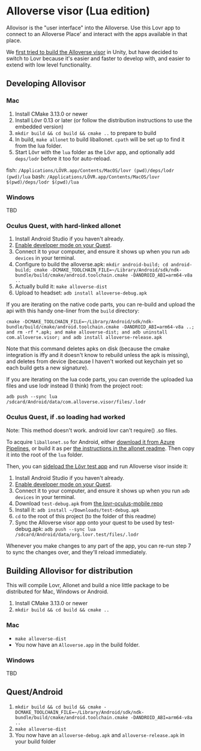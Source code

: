 # Alloverse visor (Lua edition)

Allovisor is the "user interface" into the Alloverse. Use this Lovr app to connect to an Alloverse Place' and interact with the apps available in that place.

We [first tried to build the Alloverse visor](https://github.com/alloverse/allovisor)
in Unity, but have decided to switch to Lovr because it's easier and faster to develop
with, and easier to extend with low level functionality.

## Developing Allovisor

### Mac

1. Install CMake 3.13.0 or newer
2. Install Lövr 0.13 or later (or follow the distribution instructions to use the embedded version)
3. `mkdir build && cd build && cmake ..` to prepare to build
4. In build, `make allonet` to build liballonet. `cpath` will be set up to find it from the lua folder.
5. Start Lövr with the `lua` folder as the Lövr app, and optionally add `deps/lodr` before it
   too for auto-reload.

fish: `/Applications/LÖVR.app/Contents/MacOS/lovr (pwd)/deps/lodr (pwd)/lua`
bash: `/Applications/LÖVR.app/Contents/MacOS/lovr $(pwd)/deps/lodr $(pwd)/lua`

### Windows

TBD

### Oculus Quest, with hard-linked allonet

1. Install Android Studio if you haven't already.
2. [Enable developer mode on your Quest](https://developer.oculus.com/documentation/quest/latest/concepts/mobile-device-setup-quest/).
3. Connect it to your computer, and ensure it shows up when you run `adb devices` in your terminal.
4. Configure to build the alloverse.apk: `mkdir android-build; cd android-build; cmake -DCMAKE_TOOLCHAIN_FILE=~/Library/Android/sdk/ndk-bundle/build/cmake/android.toolchain.cmake -DANDROID_ABI=arm64-v8a ..`
5. Actually build it: `make alloverse-dist`
6. Upload to headset: `adb install alloverse-debug.apk`

If you are iterating on the native code parts, you can re-build and upload the api with this handy one-liner
from the `build` directory:

`cmake -DCMAKE_TOOLCHAIN_FILE=~/Library/Android/sdk/ndk-bundle/build/cmake/android.toolchain.cmake -DANDROID_ABI=arm64-v8a ..; and rm -rf *.apk; and make alloverse-dist; and adb uninstall com.alloverse.visor; and adb install alloverse-release.apk`

Note that this command deletes apks on disk (because the cmake integration is iffy and it doesn't know
to rebuild unless the apk is missing), and deletes from device (because I haven't worked out keychain yet
so each build gets a new signature).

If you are iterating on the lua code parts, you can override the uploaded lua files and use lodr instead
(I think) from the project root:

`adb push --sync lua /sdcard/Android/data/com.alloverse.visor/files/.lodr`

### Oculus Quest, if .so loading had worked

Note: This method doesn't work. android lovr can't require() .so files.

To acquire `liballonet.so` for Android, either
[download it from Azure Pipelines](https://github.com/alloverse/allonet#download-allonet), or build
it as per [the instructions in the allonet readme](https://github.com/alloverse/allonet#developing-for-android).
Then copy it into the root of the `lua` folder.

Then, you can [sideload the Lövr test app](https://lovr.org/docs/Getting_Started_(Android))
and run Alloverse visor inside it:

1. Install Android Studio if you haven't already.
2. [Enable developer mode on your Quest](https://developer.oculus.com/documentation/quest/latest/concepts/mobile-device-setup-quest/).
3. Connect it to your computer, and ensure it shows up when you run `adb devices` in your terminal.
4. Download `test-debug.apk` from [the lovr-oculus-mobile repo](https://github.com/mcclure/lovr-oculus-mobile/releases)
5. Install it: `adb install ~/Downloads/test-debug.apk`
6. `cd` to the root of this project (to the folder of this readme)
7. Sync the Alloverse visor app onto your quest to be used by test-debug.apk:
   `adb push --sync lua /sdcard/Android/data/org.lovr.test/files/.lodr`

Whenever you make changes to any part of the app, you can re-run step 7 to sync the changes
over, and they'll reload immediately.

## Building Allovisor for distribution

This will compile Lovr, Allonet and build a nice little package to be distributed
for Mac, Windows or Android.

1. Install CMake 3.13.0 or newer
2. `mkdir build && cd build && cmake ..`

### Mac

* `make alloverse-dist`
* You now have an `Alloverse.app` in the build folder.

### Windows

TBD

## Quest/Android

1. `mkdir build && cd build && cmake -DCMAKE_TOOLCHAIN_FILE=~/Library/Android/sdk/ndk-bundle/build/cmake/android.toolchain.cmake -DANDROID_ABI=arm64-v8a ..`
2. `make alloverse-dist`
3. You now have an `alloverse-debug.apk` and `alloverse-release.apk` in your build folder